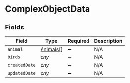 # ComplexObjectData


## Fields

| Field                                       | Type                                        | Required                                    | Description                                 |
| ------------------------------------------- | ------------------------------------------- | ------------------------------------------- | ------------------------------------------- |
| `animal`                                    | [Animals](../../models/shared/animals.md)[] | :heavy_minus_sign:                          | N/A                                         |
| `birds`                                     | *any*                                       | :heavy_minus_sign:                          | N/A                                         |
| `createdDate`                               | *any*                                       | :heavy_minus_sign:                          | N/A                                         |
| `updatedDate`                               | *any*                                       | :heavy_minus_sign:                          | N/A                                         |